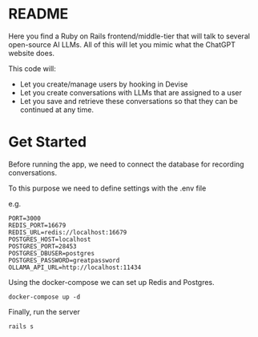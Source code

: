 # README

Here you find a Ruby on Rails frontend/middle-tier that will talk to several open-source AI LLMs. All of this will let you mimic what the ChatGPT website does.

This code will:

- Let you create/manage users by hooking in Devise
- Let you create conversations with LLMs that are assigned to a user
- Let you save and retrieve these conversations so that they can be continued at any time.


# Get Started

Before running the app, we need to connect the database for recording conversations. 

To this purpose we need to define settings with the .env file

e.g.

```
PORT=3000
REDIS_PORT=16679
REDIS_URL=redis://localhost:16679
POSTGRES_HOST=localhost
POSTGRES_PORT=28453
POSTGRES_DBUSER=postgres
POSTGRES_PASSWORD=greatpassword
OLLAMA_API_URL=http://localhost:11434
```

Using the docker-compose we can set up Redis and Postgres. 

```docker-compose up -d```

Finally, run the server

```rails s```